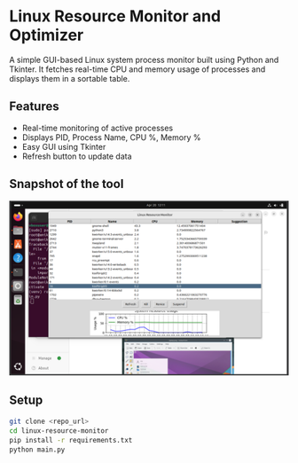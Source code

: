 # Linux Resource Monitor and Optimizer

A simple GUI-based Linux system process monitor built using Python and Tkinter. It fetches real-time CPU and memory usage of processes and displays them in a sortable table.

## Features
- Real-time monitoring of active processes
- Displays PID, Process Name, CPU %, Memory %
- Easy GUI using Tkinter
- Refresh button to update data

## Snapshot of the tool
![Linux Resource Manager](https://github.com/cyberrtrron/Linux-Resource-Monitor/blob/main/LogScreen.png)

## Setup
```bash
git clone <repo_url>
cd linux-resource-monitor
pip install -r requirements.txt
python main.py
